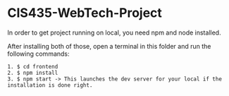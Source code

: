 # CIS435-WebTech-Project

In order to get project running on local, you need npm and node installed.

After installing both of those, open a terminal in this folder and run the following commands:

    1. $ cd frontend
    2. $ npm install
    3. $ npm start -> This launches the dev server for your local if the installation is done right.